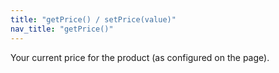 ```yaml
---
title: "getPrice() / setPrice(value)"
nav_title: "getPrice()"
---
```


Your current price for the product (as configured on the page).
